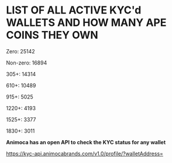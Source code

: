 # LIST OF ALL ACTIVE KYC'd WALLETS AND HOW MANY APE COINS THEY OWN

Zero: 25142

Non-zero: 16894

305+: 14314

610+: 10489

915+: 5025

1220+: 4193

1525+: 3377

1830+: 3011

**Animoca has an open API to check the KYC status for any wallet**

https://kyc-api.animocabrands.com/v1.0/profile/?walletAddress=